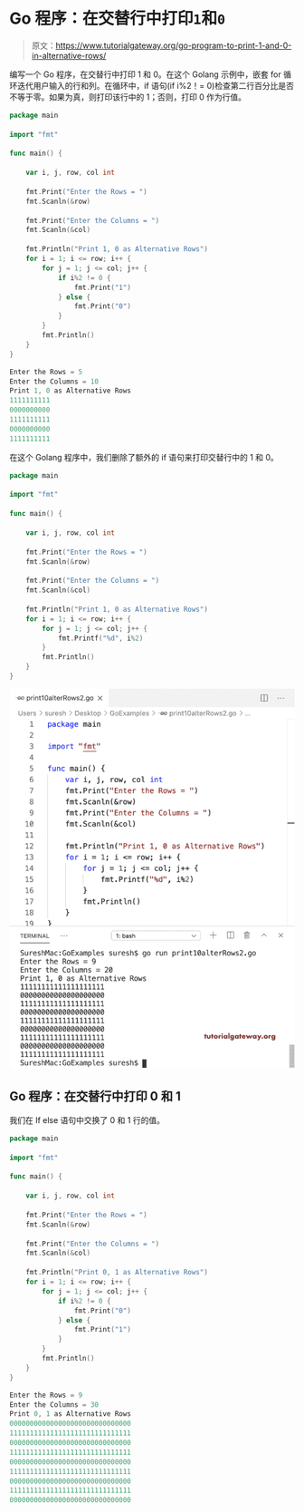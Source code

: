 # Go 程序：在交替行中打印`1`和`0`

> 原文：<https://www.tutorialgateway.org/go-program-to-print-1-and-0-in-alternative-rows/>

编写一个 Go 程序，在交替行中打印 1 和 0。在这个 Golang 示例中，嵌套 for 循环迭代用户输入的行和列。在循环中，if 语句(if i%2！= 0)检查第二行百分比是否不等于零。如果为真，则打印该行中的 1；否则，打印 0 作为行值。

```go
package main

import "fmt"

func main() {

    var i, j, row, col int

    fmt.Print("Enter the Rows = ")
    fmt.Scanln(&row)

    fmt.Print("Enter the Columns = ")
    fmt.Scanln(&col)

    fmt.Println("Print 1, 0 as Alternative Rows")
    for i = 1; i <= row; i++ {
        for j = 1; j <= col; j++ {
            if i%2 != 0 {
                fmt.Print("1")
            } else {
                fmt.Print("0")
            }
        }
        fmt.Println()
    }
}
```

```go
Enter the Rows = 5
Enter the Columns = 10
Print 1, 0 as Alternative Rows
1111111111
0000000000
1111111111
0000000000
1111111111
```

在这个 Golang 程序中，我们删除了额外的 if 语句来打印交替行中的 1 和 0。

```go
package main

import "fmt"

func main() {

    var i, j, row, col int

    fmt.Print("Enter the Rows = ")
    fmt.Scanln(&row)

    fmt.Print("Enter the Columns = ")
    fmt.Scanln(&col)

    fmt.Println("Print 1, 0 as Alternative Rows")
    for i = 1; i <= row; i++ {
        for j = 1; j <= col; j++ {
            fmt.Printf("%d", i%2)
        }
        fmt.Println()
    }
}
```

![Go Program to Print 1 and 0 in Alternative Rows 2](img/62d2b1131b47344abbf35442fe7d1c60.png)

## Go 程序：在交替行中打印 0 和 1

我们在 If else 语句中交换了 0 和 1 行的值。

```go
package main

import "fmt"

func main() {

    var i, j, row, col int

    fmt.Print("Enter the Rows = ")
    fmt.Scanln(&row)

    fmt.Print("Enter the Columns = ")
    fmt.Scanln(&col)

    fmt.Println("Print 0, 1 as Alternative Rows")
    for i = 1; i <= row; i++ {
        for j = 1; j <= col; j++ {
            if i%2 != 0 {
                fmt.Print("0")
            } else {
                fmt.Print("1")
            }
        }
        fmt.Println()
    }
}
```

```go
Enter the Rows = 9
Enter the Columns = 30
Print 0, 1 as Alternative Rows
000000000000000000000000000000
111111111111111111111111111111
000000000000000000000000000000
111111111111111111111111111111
000000000000000000000000000000
111111111111111111111111111111
000000000000000000000000000000
111111111111111111111111111111
000000000000000000000000000000
```